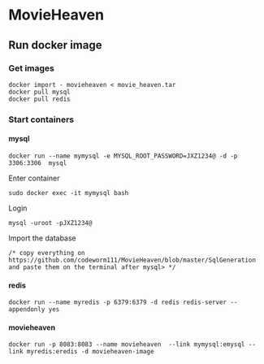 # MovieHeaven
##  Run docker image
### Get images
```shell
docker import - movieheaven < movie_heaven.tar
docker pull mysql
docker pull redis
```
### Start containers
#### mysql
```shell
docker run --name mymysql -e MYSQL_ROOT_PASSWORD=JXZ1234@ -d -p 3306:3306  mysql
```
Enter container
```shell
sudo docker exec -it mymysql bash
```
Login
```shell
mysql -uroot -pJXZ1234@
```
Import the database
```mysql
/* copy everything on https://github.com/codeworm111/MovieHeaven/blob/master/SqlGeneration and paste them on the terminal after mysql> */
```
#### redis
```shell
docker run --name myredis -p 6379:6379 -d redis redis-server --appendonly yes
```
#### movieheaven
```shell
docker run -p 8083:8083 --name movieheaven  --link mymysql:emysql --link myredis:eredis -d movieheaven-image
```